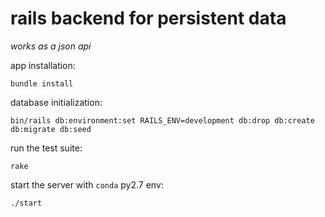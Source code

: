 # rails backend for persistent data

_works as a json api_

app installation:

    bundle install

database initialization:

    bin/rails db:environment:set RAILS_ENV=development db:drop db:create db:migrate db:seed

run the test suite:

    rake

start the server with `conda` py2.7 env:

    ./start
